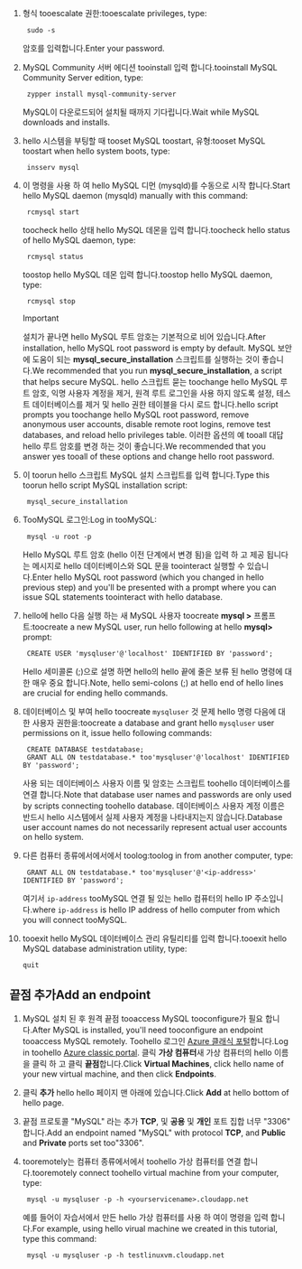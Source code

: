 
1. <span data-ttu-id="8df60-101">형식 tooescalate 권한:</span><span class="sxs-lookup"><span data-stu-id="8df60-101">tooescalate privileges, type:</span></span>
   
        sudo -s
   
    <span data-ttu-id="8df60-102">암호를 입력합니다.</span><span class="sxs-lookup"><span data-stu-id="8df60-102">Enter your password.</span></span>
2. <span data-ttu-id="8df60-103">MySQL Community 서버 에디션 tooinstall 입력 합니다.</span><span class="sxs-lookup"><span data-stu-id="8df60-103">tooinstall MySQL Community Server edition, type:</span></span>
   
        zypper install mysql-community-server
   
    <span data-ttu-id="8df60-104">MySQL이 다운로드되어 설치될 때까지 기다립니다.</span><span class="sxs-lookup"><span data-stu-id="8df60-104">Wait while MySQL downloads and installs.</span></span>
3. <span data-ttu-id="8df60-105">hello 시스템을 부팅할 때 tooset MySQL toostart, 유형:</span><span class="sxs-lookup"><span data-stu-id="8df60-105">tooset MySQL toostart when hello system boots, type:</span></span>
   
        insserv mysql
4. <span data-ttu-id="8df60-106">이 명령을 사용 하 여 hello MySQL 디먼 (mysqld)를 수동으로 시작 합니다.</span><span class="sxs-lookup"><span data-stu-id="8df60-106">Start hello MySQL daemon (mysqld) manually with this command:</span></span>
   
        rcmysql start
   
    <span data-ttu-id="8df60-107">toocheck hello 상태 hello MySQL 데몬을 입력 합니다.</span><span class="sxs-lookup"><span data-stu-id="8df60-107">toocheck hello status of hello MySQL daemon, type:</span></span>
   
        rcmysql status
   
    <span data-ttu-id="8df60-108">toostop hello MySQL 데몬 입력 합니다.</span><span class="sxs-lookup"><span data-stu-id="8df60-108">toostop hello MySQL daemon, type:</span></span>
   
        rcmysql stop
   
   > [!IMPORTANT]
   > <span data-ttu-id="8df60-109">설치가 끝나면 hello MySQL 루트 암호는 기본적으로 비어 있습니다.</span><span class="sxs-lookup"><span data-stu-id="8df60-109">After installation, hello MySQL root password is empty by default.</span></span> <span data-ttu-id="8df60-110">MySQL 보안에 도움이 되는 **mysql\_secure\_installation** 스크립트를 실행하는 것이 좋습니다.</span><span class="sxs-lookup"><span data-stu-id="8df60-110">We recommended that you run **mysql\_secure\_installation**, a script that helps secure MySQL.</span></span> <span data-ttu-id="8df60-111">hello 스크립트 묻는 toochange hello MySQL 루트 암호, 익명 사용자 계정을 제거, 원격 루트 로그인을 사용 하지 않도록 설정, 테스트 데이터베이스를 제거 및 hello 권한 테이블을 다시 로드 합니다.</span><span class="sxs-lookup"><span data-stu-id="8df60-111">hello script prompts you toochange hello MySQL root password, remove anonymous user accounts, disable remote root logins, remove test databases, and reload hello privileges table.</span></span> <span data-ttu-id="8df60-112">이러한 옵션의 예 tooall 대답 hello 루트 암호를 변경 하는 것이 좋습니다.</span><span class="sxs-lookup"><span data-stu-id="8df60-112">We recommended that you answer yes tooall of these options and change hello root password.</span></span>
   > 
   > 
5. <span data-ttu-id="8df60-113">이 toorun hello 스크립트 MySQL 설치 스크립트를 입력 합니다.</span><span class="sxs-lookup"><span data-stu-id="8df60-113">Type this toorun hello script MySQL installation script:</span></span>
   
        mysql_secure_installation
6. <span data-ttu-id="8df60-114">TooMySQL 로그인:</span><span class="sxs-lookup"><span data-stu-id="8df60-114">Log in tooMySQL:</span></span>
   
        mysql -u root -p
   
    <span data-ttu-id="8df60-115">Hello MySQL 루트 암호 (hello 이전 단계에서 변경 됨)을 입력 하 고 제공 됩니다는 메시지로 hello 데이터베이스와 SQL 문을 toointeract 실행할 수 있습니다.</span><span class="sxs-lookup"><span data-stu-id="8df60-115">Enter hello MySQL root password (which you changed in hello previous step) and you'll be presented with a prompt where you can issue SQL statements toointeract with hello database.</span></span>
7. <span data-ttu-id="8df60-116">hello에 hello 다음 실행 하는 새 MySQL 사용자 toocreate **mysql >** 프롬프트:</span><span class="sxs-lookup"><span data-stu-id="8df60-116">toocreate a new MySQL user, run hello following at hello **mysql>** prompt:</span></span>
   
        CREATE USER 'mysqluser'@'localhost' IDENTIFIED BY 'password';
   
    <span data-ttu-id="8df60-117">Hello 세미콜론 (;)으로 설명 하면 hello의 hello 끝에 줄은 보류 된 hello 명령에 대 한 매우 중요 합니다.</span><span class="sxs-lookup"><span data-stu-id="8df60-117">Note, hello semi-colons (;) at hello end of hello lines are crucial for ending hello commands.</span></span>
8. <span data-ttu-id="8df60-118">데이터베이스 및 부여 hello toocreate `mysqluser` 것 문제 hello 명령 다음에 대 한 사용자 권한을:</span><span class="sxs-lookup"><span data-stu-id="8df60-118">toocreate a database and grant hello `mysqluser` user permissions on it, issue hello following commands:</span></span>
   
        CREATE DATABASE testdatabase;
        GRANT ALL ON testdatabase.* too'mysqluser'@'localhost' IDENTIFIED BY 'password';
   
    <span data-ttu-id="8df60-119">사용 되는 데이터베이스 사용자 이름 및 암호는 스크립트 toohello 데이터베이스를 연결 합니다.</span><span class="sxs-lookup"><span data-stu-id="8df60-119">Note that database user names and passwords are only used by scripts connecting toohello database.</span></span>  <span data-ttu-id="8df60-120">데이터베이스 사용자 계정 이름은 반드시 hello 시스템에서 실제 사용자 계정을 나타내지는지 않습니다.</span><span class="sxs-lookup"><span data-stu-id="8df60-120">Database user account names do not necessarily represent actual user accounts on hello system.</span></span>
9. <span data-ttu-id="8df60-121">다른 컴퓨터 종류에서에서에서 toolog:</span><span class="sxs-lookup"><span data-stu-id="8df60-121">toolog in from another computer, type:</span></span>
   
        GRANT ALL ON testdatabase.* too'mysqluser'@'<ip-address>' IDENTIFIED BY 'password';
   
    <span data-ttu-id="8df60-122">여기서 `ip-address` tooMySQL 연결 될 있는 hello 컴퓨터의 hello IP 주소입니다.</span><span class="sxs-lookup"><span data-stu-id="8df60-122">where `ip-address` is hello IP address of hello computer from which you will connect tooMySQL.</span></span>
10. <span data-ttu-id="8df60-123">tooexit hello MySQL 데이터베이스 관리 유틸리티를 입력 합니다.</span><span class="sxs-lookup"><span data-stu-id="8df60-123">tooexit hello MySQL database administration utility, type:</span></span>
    
        quit

## <a name="add-an-endpoint"></a><span data-ttu-id="8df60-124">끝점 추가</span><span class="sxs-lookup"><span data-stu-id="8df60-124">Add an endpoint</span></span>
1. <span data-ttu-id="8df60-125">MySQL 설치 된 후 원격 끝점 tooaccess MySQL tooconfigure가 필요 합니다.</span><span class="sxs-lookup"><span data-stu-id="8df60-125">After MySQL is installed, you'll need tooconfigure an endpoint tooaccess MySQL remotely.</span></span> <span data-ttu-id="8df60-126">Toohello 로그인 [Azure 클래식 포털][AzurePortal]합니다.</span><span class="sxs-lookup"><span data-stu-id="8df60-126">Log in toohello [Azure  classic portal][AzurePortal].</span></span> <span data-ttu-id="8df60-127">클릭 **가상 컴퓨터**새 가상 컴퓨터의 hello 이름을 클릭 하 고 클릭 **끝점**합니다.</span><span class="sxs-lookup"><span data-stu-id="8df60-127">Click **Virtual Machines**, click hello name of your new virtual machine, and then click **Endpoints**.</span></span>
2. <span data-ttu-id="8df60-128">클릭 **추가** hello hello 페이지 맨 아래에 있습니다.</span><span class="sxs-lookup"><span data-stu-id="8df60-128">Click **Add** at hello bottom of hello page.</span></span>
3. <span data-ttu-id="8df60-129">끝점 프로토콜 "MySQL" 라는 추가 **TCP**, 및 **공용** 및 **개인** 포트 집합 너무 "3306" 합니다.</span><span class="sxs-lookup"><span data-stu-id="8df60-129">Add an endpoint named "MySQL" with protocol **TCP**, and **Public** and **Private** ports set too"3306".</span></span>
4. <span data-ttu-id="8df60-130">tooremotely는 컴퓨터 종류에서에서 toohello 가상 컴퓨터를 연결 합니다.</span><span class="sxs-lookup"><span data-stu-id="8df60-130">tooremotely connect toohello virtual machine from your computer, type:</span></span>
   
        mysql -u mysqluser -p -h <yourservicename>.cloudapp.net
   
    <span data-ttu-id="8df60-131">예를 들어이 자습서에서 만든 hello 가상 컴퓨터를 사용 하 여이 명령을 입력 합니다.</span><span class="sxs-lookup"><span data-stu-id="8df60-131">For example, using hello virual machine we created in this tutorial, type this command:</span></span>
   
        mysql -u mysqluser -p -h testlinuxvm.cloudapp.net

[MySQLDocs]: http://dev.mysql.com/doc/
[AzurePortal]: http://manage.windowsazure.com

[Image9]: ./media/install-and-run-mysql-on-opensuse-vm/LinuxVmAddEndpointMySQL.png
